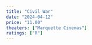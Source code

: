 ```yaml
---
title: "Civil War"
date: "2024-04-12"
price: "11.00"
theaters: ["Marquette Cinemas"]
ratings: ["R"]
---
```

